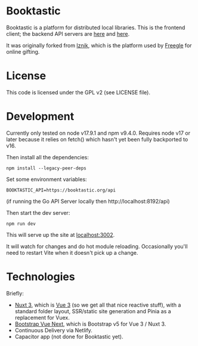 # Booktastic

Booktastic is a platform for distributed local libraries.  This is the frontend client; the backend API
servers are [here](https://github.com/tasticbooktastic/booktastic-go) and [here](https://github.com/tasticbooktastic/booktastic-server).

It was originally forked from [Iznik](https://github.com/freegle/iznik-nuxt3), which is the platform used
by [Freegle](https://www.ilovefreegle.org) for online gifting.

License
=======

This code is licensed under the GPL v2 (see LICENSE file).  

# Development

Currently only tested on node v17.9.1 and npm v9.4.0.  Requires node v17 or later because it relies on fetch()
which hasn't yet been fully backported to v16.

Then install all the dependencies:
```
npm install --legacy-peer-deps
```

Set some environment variables:
```
BOOKTASTIC_API=https://booktastic.org/api
```

(if running the Go API Server locally then http://localhost:8192/api)

Then start the dev server:
```
npm run dev
```

This will serve up the site at [localhost:3002](http://localhost:3002).

It will watch for changes and do hot module reloading.  Occasionally you'll need to restart Vite when it doesn't 
pick up a change.

# Technologies

Briefly:
* [Nuxt 3](https://v3.nuxtjs.org/), which is [Vue 3](https://vuejs.org/) (so we get all
  that nice reactive stuff), with a standard folder layout, SSR/static site generation and Pinia as a replacement 
  for Vuex.
* [Bootstrap Vue Next](https://github.com/bootstrap-vue/bootstrap-vue-next/), which is Bootstrap v5 for Vue 3 / Nuxt 3.
* Continuous Delivery via Netlify.
* Capacitor app (not done for Booktastic yet).